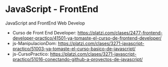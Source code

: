 # JavaScript - FrontEnd
JavaScript and FrontEnd Web Develop 
- Curso de Front End Developer: https://platzi.com/clases/2477-frontend-developer-practico/41501-ya-tomaste-el-curso-de-frontend-developer/
- js-ManipulacionDom: https://platzi.com/clases/3271-javascript-practico/51003-ya-tomaste-el-curso-basico-de-javascript/
- js-CursoPractico: https://platzi.com/clases/3271-javascript-practico/51016-conectando-github-a-proyectos-de-javascript/